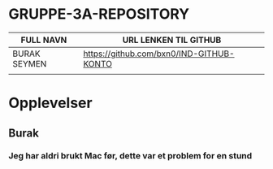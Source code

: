 # GRUPPE-3A-REPOSITORY

| FULL NAVN  | URL LENKEN TIL GITHUB |
| ------------- | ------------- |
| BURAK SEYMEN  | https://github.com/bxn0/IND-GITHUB-KONTO  |
|   |  |

# Opplevelser
## Burak
### Jeg har aldri brukt Mac før, dette var et problem for en stund
